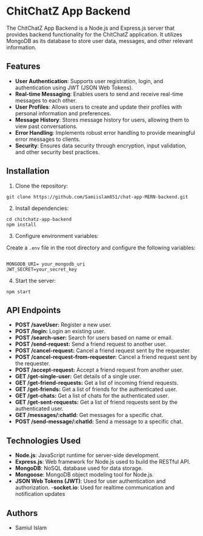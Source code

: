 # ChitChatZ App Backend

The ChitChatZ App Backend is a Node.js and Express.js server that provides backend functionality for the ChitChatZ application. It utilizes MongoDB as its database to store user data, messages, and other relevant information.

## Features

- **User Authentication**: Supports user registration, login, and authentication using JWT (JSON Web Tokens).
- **Real-time Messaging**: Enables users to send and receive real-time messages to each other.
- **User Profiles**: Allows users to create and update their profiles with personal information and preferences.
- **Message History**: Stores message history for users, allowing them to view past conversations.
- **Error Handling**: Implements robust error handling to provide meaningful error messages to clients.
- **Security**: Ensures data security through encryption, input validation, and other security best practices.

## Installation

1. Clone the repository:
````
git clone https://github.com/Samiislam851/chat-app-MERN-backend.git
````


2. Install dependencies:

````
cd chitchatz-app-backend
npm install
````


3. Configure environment variables:

Create a `.env` file in the root directory and configure the following variables:

````

MONGODB_URI= your_mongodb_uri
JWT_SECRET=your_secret_key

````


4. Start the server:

````
npm start

````






## API Endpoints
-  **POST /saveUser:** Register a new user.
-  **POST /login:** Login an existing user.
-  **POST /search-user:** Search for users based on name or email.
-  **POST /send-request:** Send a friend request to another user.
-  **POST /cancel-request:** Cancel a friend request sent by the requester.
-  **POST /cancel-request-from-requester:** Cancel a friend request sent by the requester.
-  **POST /accept-request:** Accept a friend request from another user.
-  **GET /get-single-user:** Get details of a single user.
-  **GET /get-friend-requests:** Get a list of incoming friend requests.
-  **GET /get-friends:** Get a list of friends for the authenticated user.
-  **GET /get-chats:** Get a list of chats for the authenticated user.
-  **GET /get-sent-requests:** Get a list of friend requests sent by the authenticated user.
-  **GET /messages/:chatId:** Get messages for a specific chat.
-  **POST /send-message/:chatId:** Send a message to a specific chat.

## Technologies Used

- **Node.js**: JavaScript runtime for server-side development.
- **Express.js**: Web framework for Node.js used to build the RESTful API.
- **MongoDB**: NoSQL database used for data storage.
- **Mongoose**: MongoDB object modeling tool for Node.js.
- **JSON Web Tokens (JWT)**: Used for user authentication and authorization.
-**socket.io**: Used for realtime communication and notification updates



## Authors

- Samiul Islam


